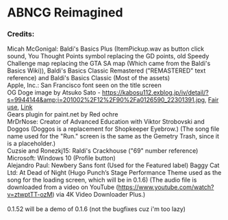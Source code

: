 <!-- placeholder comment, mostly to fix android32 build problems) -->

# ABNCG Reimagined

### Credits:
Micah McGonigal: Baldi's Basics Plus (ItemPickup.wav as button click sound, You Thought Points symbol replacing the GD points, old Speedy Challenge map replacing the GTA SA map (Which came from the Baldi's Basics Wiki)), Baldi's Basics Classic Remastered ("REMASTERED" text reference) and Baldi's Basics Classic (Most of the assets) <br/>
Apple, Inc.: San Francisco font seen on the title screen <br/>
OG Doge image by Atsuko Sato - <a rel="nofollow" class="external free" href="https://kabosu112.exblog.jp/iv/detail/?s=9944144&amp;i=201002%2F12%2F90%2Fa0126590_22301391.jpg">https://kabosu112.exblog.jp/iv/detail/?s=9944144&amp;i=201002%2F12%2F90%2Fa0126590_22301391.jpg</a>, <a href="//en.wikipedia.org/wiki/File:Original_Doge_meme.jpg" title="Fair use of copyrighted material in the context of Doge (meme)">Fair use</a>, <a href="https://en.wikipedia.org/w/index.php?curid=41704519">Link</a> <br/>
Gears plugin for paint.net by Red ochre <br/>
MrDrNose: Creator of Advanced Education with Viktor Strobovski and Doggos (Doggos is a replacement for Shopkeeper Eyebrow.) (The song file name used for the "Run." screen is the same as the Gemetry Trash, since it is a placeholder.) <br/>
Cuzsie and Ronezkj15: Raldi's Crackhouse ("69" number reference) <br/>
Microsoft: Windows 10 (Profile button) <br/>
Alejandro Paul: Newbery Sans font (Used for the Featured label)
Baggy Cat Ltd: At Dead of Night (Hugo Punch’s Stage Performance Theme used as the song for the loading screen, which will be in 0.1.6) (The audio file is downloaded from a video on YouTube (https://www.youtube.com/watch?v=ztwptTT-ozM) via 4K Video Downloader Plus.)
<br/><br/>
0.1.52 will be a demo of 0.1.6 (not the bugfixes cuz i'm too lazy)